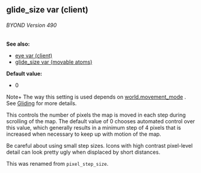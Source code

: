 ## glide_size var (client) 
###### BYOND Version 490
**See also:**
+   [eye var (client)](/ref/client/var/eye.md) 
+   [glide_size var (movable atoms)](/ref/atom/movable/var/glide_size.md) 
<!-- -->
**Default value:**
+   0


Note+ The way this setting is used depends on
[world.movement_mode](/ref/world/var/movement_mode.md) . See
[Gliding](/ref/%7Bnotes%7D/gliding.md) for more details. 

This
controls the number of pixels the map is moved in each step during
scrolling of the map. The default value of 0 chooses automated control
over this value, which generally results in a minimum step of 4 pixels
that is increased when necessary to keep up with motion of the map.


Be careful about using small step sizes. Icons with high
contrast pixel-level detail can look pretty ugly when displaced by short
distances. 

This was renamed from `pixel_step_size`.